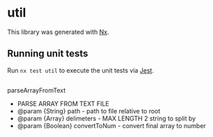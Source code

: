 # util

This library was generated with [Nx](https://nx.dev).

## Running unit tests

Run `nx test util` to execute the unit tests via [Jest](https://jestjs.io).

##

parseArrayFromText

- PARSE ARRAY FROM TEXT FILE
- @param {String} path - path to file relative to root
- @param {Array<String>} delimeters - MAX LENGTH 2 string to split by
- @param {Boolean} convertToNum - convert final array to number
